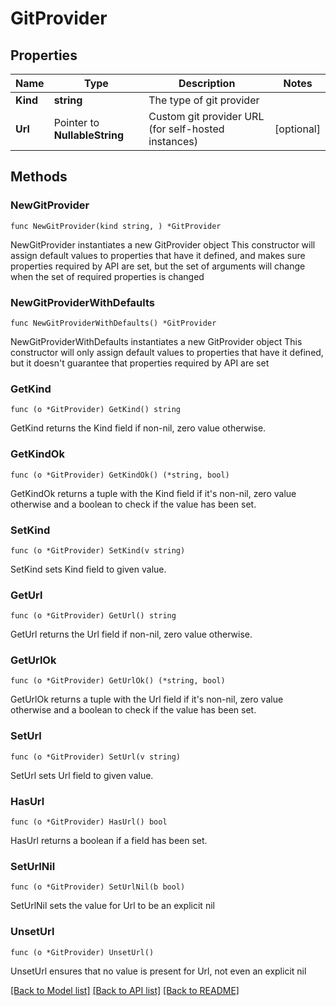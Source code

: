 # GitProvider

## Properties

Name | Type | Description | Notes
------------ | ------------- | ------------- | -------------
**Kind** | **string** | The type of git provider | 
**Url** | Pointer to **NullableString** | Custom git provider URL (for self-hosted instances) | [optional] 

## Methods

### NewGitProvider

`func NewGitProvider(kind string, ) *GitProvider`

NewGitProvider instantiates a new GitProvider object
This constructor will assign default values to properties that have it defined,
and makes sure properties required by API are set, but the set of arguments
will change when the set of required properties is changed

### NewGitProviderWithDefaults

`func NewGitProviderWithDefaults() *GitProvider`

NewGitProviderWithDefaults instantiates a new GitProvider object
This constructor will only assign default values to properties that have it defined,
but it doesn't guarantee that properties required by API are set

### GetKind

`func (o *GitProvider) GetKind() string`

GetKind returns the Kind field if non-nil, zero value otherwise.

### GetKindOk

`func (o *GitProvider) GetKindOk() (*string, bool)`

GetKindOk returns a tuple with the Kind field if it's non-nil, zero value otherwise
and a boolean to check if the value has been set.

### SetKind

`func (o *GitProvider) SetKind(v string)`

SetKind sets Kind field to given value.


### GetUrl

`func (o *GitProvider) GetUrl() string`

GetUrl returns the Url field if non-nil, zero value otherwise.

### GetUrlOk

`func (o *GitProvider) GetUrlOk() (*string, bool)`

GetUrlOk returns a tuple with the Url field if it's non-nil, zero value otherwise
and a boolean to check if the value has been set.

### SetUrl

`func (o *GitProvider) SetUrl(v string)`

SetUrl sets Url field to given value.

### HasUrl

`func (o *GitProvider) HasUrl() bool`

HasUrl returns a boolean if a field has been set.

### SetUrlNil

`func (o *GitProvider) SetUrlNil(b bool)`

 SetUrlNil sets the value for Url to be an explicit nil

### UnsetUrl
`func (o *GitProvider) UnsetUrl()`

UnsetUrl ensures that no value is present for Url, not even an explicit nil

[[Back to Model list]](../README.md#documentation-for-models) [[Back to API list]](../README.md#documentation-for-api-endpoints) [[Back to README]](../README.md)


